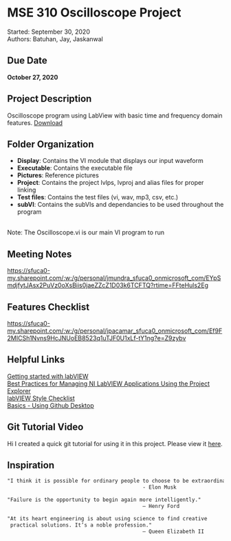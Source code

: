 # MSE 310 Oscilloscope Project
Started: September 30, 2020  <br />
Authors: Batuhan, Jay, Jaskanwal

## Due Date
<b>October 27, 2020</b>

## Project Description
Oscilloscope program using LabView with basic time and frequency domain features. [Download](https://canvas.sfu.ca/courses/57234/files/13505786/download?wrap=1)

## Folder Organization
* <b>Display</b>:     Contains the VI module that displays our input waveform
* <b>Executable</b>:  Contains the executable file
* <b>Pictures</b>:    Reference pictures
* <b>Project</b>:     Contains the project lvlps, lvproj and alias files for proper linking
* <b>Test files</b>:  Contains the test files (vi, wav, mp3, csv, etc.) 
* <b>subVI</b>:       Contains the subVIs and dependancies to be used throughout the program 
<br/>
Note: The Oscilloscope.vi is our main VI program to run

## Meeting Notes
https://sfuca0-my.sharepoint.com/:w:/g/personal/jmundra_sfuca0_onmicrosoft_com/EYpSmdjfytJAsx2PuVz0oXsBiis0jaeZZcZ1D03k6TCFTQ?rtime=FFteHuls2Eg

## Features Checklist
https://sfuca0-my.sharepoint.com/:w:/g/personal/jpacamar_sfuca0_onmicrosoft_com/Ef9F2MICSh1Nvns9HcJNUoEB8523q1uTJF0U1xLf-tY1ng?e=Z9zybv

## Helpful Links
[Getting started with labVIEW](https://www.linkedin.com/learning-login/share?forceAccount=false&redirect=https%3A%2F%2Fwww.linkedin.com%2Flearning%2Flearning-labview%3Ftrk%3Dshare_ent_url&account=67553266) <br />
[Best Practices for Managing NI LabVIEW Applications Using the Project Explorer](https://www.ni.com/en-ca/support/documentation/supplemental/08/best-practices-for-managing-ni-labview-applications-using-the-pr.html#section-1065174310)  <br />
[labVIEW Style Checklist](https://zone.ni.com/reference/en-XX/help/371361R-01/lvdevconcepts/checklist/) <br/>
[Basics - Using Github Desktop](https://idratherbewriting.com/learnapidoc/pubapis_github_desktop_client.html) <br />

## Git Tutorial Video
Hi I created a quick git tutorial for using it in this project. Please view it [here](https://www.youtube.com/watch?v=6JEwDfjpPsQ).

## Inspiration
```html
"I think it is possible for ordinary people to choose to be extraordinary."
                                            - Elon Musk
```
```html
"Failure is the opportunity to begin again more intelligently." 
                                            – Henry Ford
```
```html
"At its heart engineering is about using science to find creative 
 practical solutions. It’s a noble profession." 
                                            – Queen Elizabeth II
```

